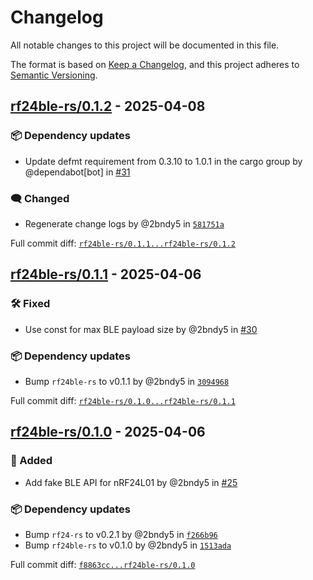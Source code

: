 # Changelog

All notable changes to this project will be documented in this file.

The format is based on [Keep a Changelog](https://keepachangelog.com/en/1.0.0/),
and this project adheres to [Semantic Versioning](https://semver.org/spec/v2.0.0.html).
<!-- markdownlint-disable MD024 -->

## [rf24ble-rs/0.1.2] - 2025-04-08

### <!-- 6 --> 📦 Dependency updates

- Update defmt requirement from 0.3.10 to 1.0.1 in the cargo group by @dependabot[bot] in [#31](https://github.com/nRF24/rf24-rs/pull/31)

### <!-- 9 --> 🗨️ Changed

- Regenerate change logs by @2bndy5 in [`581751a`](https://github.com/nRF24/rf24-rs/commit/581751af27d074797b4749572f05e9f8b3548e21)

[rf24ble-rs/0.1.2]: https://github.com/nRF24/rf24-rs/compare/rf24ble-rs/0.1.1...rf24ble-rs/0.1.2

Full commit diff: [`rf24ble-rs/0.1.1...rf24ble-rs/0.1.2`][rf24ble-rs/0.1.2]

## [rf24ble-rs/0.1.1] - 2025-04-06

### <!-- 4 --> 🛠️ Fixed

- Use const for max BLE payload size by @2bndy5 in [#30](https://github.com/nRF24/rf24-rs/pull/30)

### <!-- 6 --> 📦 Dependency updates

- Bump `rf24ble-rs` to v0.1.1 by @2bndy5 in [`3094968`](https://github.com/nRF24/rf24-rs/commit/3094968d17f63dea1594b0438534319f3aac5e89)

[rf24ble-rs/0.1.1]: https://github.com/nRF24/rf24-rs/compare/rf24ble-rs/0.1.0...rf24ble-rs/0.1.1

Full commit diff: [`rf24ble-rs/0.1.0...rf24ble-rs/0.1.1`][rf24ble-rs/0.1.1]

## [rf24ble-rs/0.1.0] - 2025-04-06

### <!-- 1 --> 🚀 Added

- Add fake BLE API for nRF24L01 by @2bndy5 in [#25](https://github.com/nRF24/rf24-rs/pull/25)

### <!-- 6 --> 📦 Dependency updates

- Bump `rf24-rs` to v0.2.1 by @2bndy5 in [`f266b96`](https://github.com/nRF24/rf24-rs/commit/f266b9695f1c492cce1ea7720a6df4fde298c338)
- Bump `rf24ble-rs` to v0.1.0 by @2bndy5 in [`1513ada`](https://github.com/nRF24/rf24-rs/commit/1513ada7aa678588ef153cbe1511021efeb7b286)

[rf24ble-rs/0.1.0]: https://github.com/nRF24/rf24-rs/compare/f8863cc36d66708bfa0fb2fb1a219c7b2f97f7d6...rf24ble-rs/0.1.0

Full commit diff: [`f8863cc...rf24ble-rs/0.1.0`][rf24ble-rs/0.1.0]

<!-- generated by git-cliff -->
